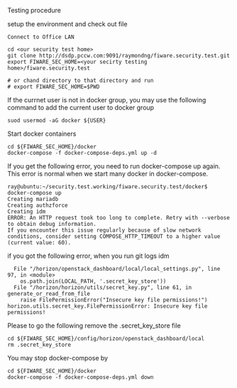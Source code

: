 Testing procedure


setup the environment and check out file
```
Connect to Office LAN

cd <our security test home>
git clone http://dsdp.pccw.com:9091/raymondng/fiware.security.test.git
export FIWARE_SEC_HOME=<your secirty testing home>/fiware.security.test

# or chand directory to that directory and run
# export FIWARE_SEC_HOME=$PWD
```

If the currnet user is not in docker group, you may use the following command to add the current user to docker group
```
suod usermod -aG docker ${USER}
```

Start docker containers
```
cd ${FIWARE_SEC_HOME}/docker
docker-compose -f docker-compose-deps.yml up -d
```

If you get the following error, you need to run docker-compose up again. This error is normal when we start many docker in docker-compose.
```
ray@ubuntu:~/security.test.working/fiware.security.test/docker$ docker-compose up
Creating mariadb
Creating authzforce
Creating idm
ERROR: An HTTP request took too long to complete. Retry with --verbose to obtain debug information.
If you encounter this issue regularly because of slow network conditions, consider setting COMPOSE_HTTP_TIMEOUT to a higher value (current value: 60).
```

if you got the following error, when you run git logs idm
```
  File "/horizon/openstack_dashboard/local/local_settings.py", line 97, in <module>
    os.path.join(LOCAL_PATH, '.secret_key_store'))
  File "/horizon/horizon/utils/secret_key.py", line 61, in generate_or_read_from_file
    raise FilePermissionError("Insecure key file permissions!")
horizon.utils.secret_key.FilePermissionError: Insecure key file permissions!

```

Please to go the following remove the .secret_key_store file
```
cd ${FIWARE_SEC_HOME}/config/horizon/openstack_dashboard/local
rm .secret_key_store
```


You may stop docker-compose by
```
cd ${FIWARE_SEC_HOME}/docker
docker-compose -f docker-compose-deps.yml down
```
